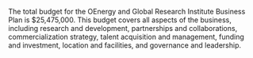 The total budget for the OEnergy and Global Research Institute Business Plan is $25,475,000. This budget covers all aspects of the business, including research and development, partnerships and collaborations, commercialization strategy, talent acquisition and management, funding and investment, location and facilities, and governance and leadership.